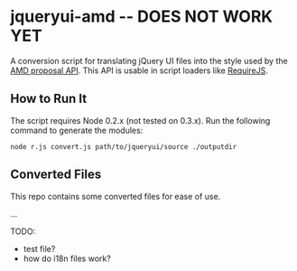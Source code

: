 # jqueryui-amd -- DOES NOT WORK YET

A conversion script for translating jQuery UI files into the style used by the [AMD proposal API](http://wiki.commonjs.org/wiki/Modules/AsynchronousDefinition). This API is usable in script loaders like [RequireJS](http://requirejs.org).

## How to Run It

The script requires Node 0.2.x (not tested on 0.3.x). Run the following command to generate the modules:

    node r.js convert.js path/to/jqueryui/source ./outputdir

## Converted Files

This repo contains some converted files for ease of use.

...


TODO:

* test file?
* how do i18n files work?